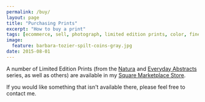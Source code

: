 ```yaml
---
permalink: /buy/
layout: page
title: "Purchasing Prints"
excerpt: "How to buy a print"
tags: [ecommerce, sell, photograph, limited edition prints, color, fine art, abstract]
image:
  feature: barbara-tozier-spilt-coins-gray.jpg
date: 2015-08-01
---
```


A number of Limited Edition Prints (from the [Natura][e8779c35] and [Everyday Abstracts][99faadab] series, as well as others) are available in my [Square Marketplace Store][5d8c981b].

  [e8779c35]: /gallery-natura/ "Natura Gallery"
  [99faadab]: /gallery-abstracts/ "Everyday Abstracts Gallery"
  [5d8c981b]: https://squareup.com/market/barbara-tozier "Go to Square"

If you would like something that isn't available there, please feel free to contact me.
